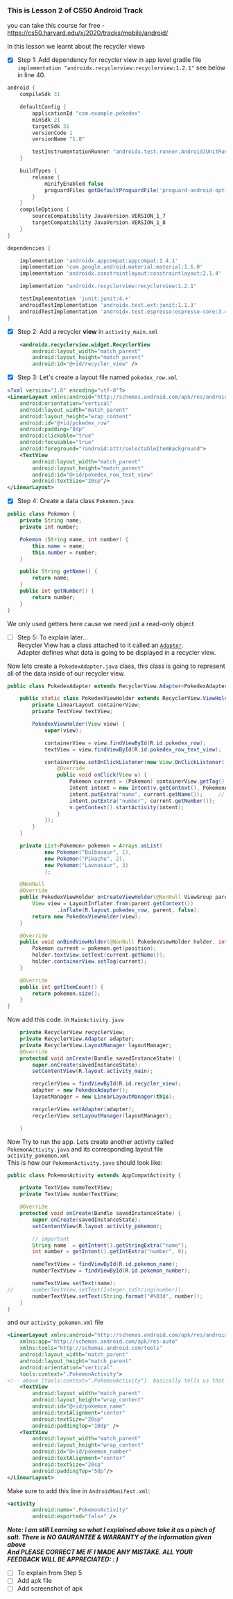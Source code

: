 ### This is Lesson 2 of CS50 Android Track
you can take this course for free - https://cs50.harvard.edu/x/2020/tracks/mobile/android/  

In this lesson we learnt about the recycler views  

* [x] Step 1: Add dependency for recycler view in app level gradle file  `implementation "androidx.recyclerview:recyclerview:1.2.1"` see below in line 40.
```Groovy
android {
    compileSdk 31

    defaultConfig {
        applicationId "com.example.pokedex"
        minSdk 21
        targetSdk 31
        versionCode 1
        versionName "1.0"

        testInstrumentationRunner "androidx.test.runner.AndroidJUnitRunner"
    }

    buildTypes {
        release {
            minifyEnabled false
            proguardFiles getDefaultProguardFile('proguard-android-optimize.txt'), 'proguard-rules.pro'
        }
    }
    compileOptions {
        sourceCompatibility JavaVersion.VERSION_1_7
        targetCompatibility JavaVersion.VERSION_1_8
    }
}

dependencies {

    implementation 'androidx.appcompat:appcompat:1.4.1'
    implementation 'com.google.android.material:material:1.6.0'
    implementation 'androidx.constraintlayout:constraintlayout:2.1.4'

    implementation "androidx.recyclerview:recyclerview:1.2.1"

    testImplementation 'junit:junit:4.+'
    androidTestImplementation 'androidx.test.ext:junit:1.1.3'
    androidTestImplementation 'androidx.test.espresso:espresso-core:3.4.0'
}
```
* [x] Step 2: Add a recycler **view** in `activity_main.xml`  
```xml
    <androidx.recyclerview.widget.RecyclerView
        android:layout_width="match_parent"
        android:layout_height="match_parent"
        android:id="@+id/recycler_view" />
```  
* [x] Step 3: Let's create a layout file named `pokedex_row.xml`  
```xml
<?xml version="1.0" encoding="utf-8"?>
<LinearLayout xmlns:android="http://schemas.android.com/apk/res/android"
    android:orientation="vertical"
    android:layout_width="match_parent"
    android:layout_height="wrap_content"
    android:id="@+id/pokedex_row"
    android:padding="8dp"
    android:clickable="true"
    android:focusable="true"
    android:foreground="?android:attr/selectableItemBackground">
    <TextView
        android:layout_width="match_parent"
        android:layout_height="match_parent"
        android:id="@+id/pokedex_row_text_view"
        android:textSize="20sp"/>
</LinearLayout>
```  
* [x] Step 4: Create a data class `Pokemon.java`  
```java
public class Pokemon {
    private String name;
    private int number;

    Pokemon (String name, int number) {
        this.name = name;
        this.number = number;
    }

    public String getName() {
        return name;
    }
    public int getNumber() {
        return number;
    }
}
```  
We only used getters here cause we need just a read-only object  
* [ ] Step 5: To explain later...  
Recycler View has a class attached to it called an [`Adapter`](https://developer.android.com/reference/androidx/recyclerview/widget/RecyclerView.Adapter).  
Adapter defines what data is going to be displayed in a recycler view. 

Now lets create a `PokedexAdapter.java` class, this class is going to represent all of the data inside of our recycler view.  
```java
public class PokedexAdapter extends RecyclerView.Adapter<PokedexAdapter.PokedexViewHolder> {

    public static class PokedexViewHolder extends RecyclerView.ViewHolder {
        private LinearLayout containerView;
        private TextView textView;

        PokedexViewHolder(View view) {
            super(view);

            containerView = view.findViewById(R.id.pokedex_row);
            textView = view.findViewById(R.id.pokedex_row_text_view);

            containerView.setOnClickListener(new View.OnClickListener() {
                @Override
                public void onClick(View v) {
                    Pokemon current = (Pokemon) containerView.getTag();
                    Intent intent = new Intent(v.getContext(), PokemonActivity.class);
                    intent.putExtra("name", current.getName());     // it just a key value pair
                    intent.putExtra("number", current.getNumber());
                    v.getContext().startActivity(intent);
                }
            });
        }
    }

    private List<Pokemon> pokemon = Arrays.asList(
            new Pokemon("Bulbasaur", 1),
            new Pokemon("Pikachu", 2),
            new Pokemon("Lavnasaur", 3)
            );

    @NonNull
    @Override
    public PokedexViewHolder onCreateViewHolder(@NonNull ViewGroup parent, int viewType) {
        View view = LayoutInflater.from(parent.getContext())
                .inflate(R.layout.pokedex_row, parent, false);
        return new PokedexViewHolder(view);
    }

    @Override
    public void onBindViewHolder(@NonNull PokedexViewHolder holder, int position) {
        Pokemon current = pokemon.get(position);
        holder.textView.setText(current.getName());
        holder.containerView.setTag(current);
    }

    @Override
    public int getItemCount() {
        return pokemon.size();
    }
}
```
Now add this code. in `MainActivity.java` 
```java
    private RecyclerView recyclerView;
    private RecyclerView.Adapter adapter;
    private RecyclerView.LayoutManager layoutManager;
    @Override
    protected void onCreate(Bundle savedInstanceState) {
        super.onCreate(savedInstanceState);
        setContentView(R.layout.activity_main);

        recyclerView = findViewById(R.id.recycler_view);
        adapter = new PokedexAdapter();
        layoutManager = new LinearLayoutManager(this);

        recyclerView.setAdapter(adapter);
        recyclerView.setLayoutManager(layoutManager);

    }
```
Now Try to run the app.
Lets create another activity called `PokemonActivity.java` and its corresponding layout file `activity_pokemon.xml`  
This is how our `PokemonActivity.java` should look like:  
```java
public class PokemonActivity extends AppCompatActivity {

    private TextView nameTextView;
    private TextView numberTextView;

    @Override
    protected void onCreate(Bundle savedInstanceState) {
        super.onCreate(savedInstanceState);
        setContentView(R.layout.activity_pokemon);

        // important
        String name  = getIntent().getStringExtra("name");
        int number = getIntent().getIntExtra("number", 0);

        nameTextView = findViewById(R.id.pokemon_name);
        numberTextView = findViewById(R.id.pokemon_number);

        nameTextView.setText(name);
//      numberTextView.setText(Integer.toString(number));
        numberTextView.setText(String.format("#%03d", number));
    }
}
``` 
and our `activity_pokemon.xml` file  
```xml
<LinearLayout xmlns:android="http://schemas.android.com/apk/res/android"
    xmlns:app="http://schemas.android.com/apk/res-auto"
    xmlns:tools="http://schemas.android.com/tools"
    android:layout_width="match_parent"
    android:layout_height="match_parent"
    android:orientation="vertical"
    tools:context=".PokemonActivity">
<!-- above [tools:context=".PokemonActivity"]  basically tells us that this layout is associated with PokemonActivity.java  -->
    <TextView
        android:layout_width="match_parent"
        android:layout_height="wrap_content"
        android:id="@+id/pokemon_name"
        android:textAlignment="center"
        android:textSize="20sp"
        android:paddingTop="10dp" />
    <TextView
        android:layout_width="match_parent"
        android:layout_height="wrap_content"
        android:id="@+id/pokemon_number"
        android:textAlignment="center"
        android:textSize="20sp"
        android:paddingTop="5dp"/>
</LinearLayout>
```  
Make sure to add this line in `AndroidManifest.xml`:  
```xml
<activity
        android:name=".PokemonActivity"
        android:exported="false" />
```

***Note: I am still Learning so what I explained above take it as a pinch of salt. There is NO GAURANTEE & WARRANTY of the information given above  
And PLEASE CORRECT ME IF I MADE ANY MISTAKE. ALL YOUR FEEDBACK WILL BE APPRECIATED: : )***

* [ ] To explain from Step 5
* [ ] Add apk file 
* [ ] Add screenshot of apk 
